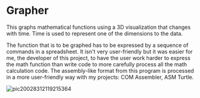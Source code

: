 # Grapher

This graphs mathematical functions using a 3D visualization that changes with time.  Time is used to represent one of the dimensions to the data.

The function that is to be graphed has to be expressed by a sequence of commands in a spreadsheet.  It isn't very user-friendly but it was easier for me, the developer of this project, to have the user work harder to express the math function than write code to more carefully process all the math calculation code.  The assembly-like format from this program is processed in a more user-friendly way with my projects: COM Assembler, ASM Turtle.

![pic20028312119215364](https://github.com/joshi1983/Grapher/assets/11838191/e0ac29d1-4926-4837-94c1-44efb798f8c6)
